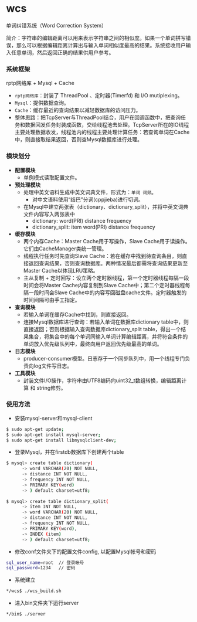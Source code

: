 # wcs
单词纠错系统（Word Correction System）

简介：字符串的编辑距离可以用来表示字符串之间的相似度。如果一个单词拼写错误，那么可以根据编辑距离计算出与输入单词相似度最高的结果。系统接收用户输入任意单词，然后返回正确的结果供用户参考。

### 系统框架
rptp网络库 + Mysql + Cache
- `rptp网络库`：封装了 ThreadPool 、定时器(Timerfd) 和 I/O mutiplexing。
- `Mysql`：提供数据查询。
- `Cache`：缓存最近的查询结果以减轻数据库的访问压力。
- 整体思路：把TcpServer与ThreadPool结合，用户在回调函数中，把查询任务和数据回发任务封装成函数，交给线程池去处理。TcpServer所在的IO线程主要处理数据收发，线程池内的线程主要处理计算任务：若查询单词在Cache中，则直接取结果返回，否则查Mysql数据库进行处理。

### 模块划分
- **配置模块**
	- 单例模式读取配置文件。
- **预处理模块**
    - 处理中英文语料生成中英文词典文件，形式为：`单词 词频`。
	    - 对中文语料使用“结巴”分词(cppjieba)进行切词。
    - 在Mysql中建立两张表（dictionary、dictionary_split），并将中英文词典文件内容写入两张表中
        - dictionary: word(PRI) distance frequency
        - dictionary_split:  item word(PRI) distance frequency
- **缓存模块**
	- 两个内存Cache：Master Cache用于写操作，Slave Cache用于读操作。它们由CacheManager类统一管理。
	- 线程执行任务时先查询Slave Cache：若在缓存中找到待查询条目，则直接返回查询结果，否则查询数据库。两种情况最后都需将查询结果更新至Master Cache以体现LRU策略。
	- 主从复制 + 定时回写：设立两个定时器线程，第一个定时器线程每隔一段时间会将Master Cache内容复制到Slave Cache中；第二个定时器线程每隔一段时间会Slave Cache中的内容写回磁盘cache文件。定时器触发的时间间隔可由手工指定。
- **查询模块**
	- 若输入单词在缓存Cache中找到，则直接返回。
	- 连接Mysql数据库进行查询：若输入单词在数据库dictionary table中，则直接返回；否则根据输入查询数据库dictionary_split table，得出一个结果集合，将集合中的每个单词同输入单词计算编辑距离，并将符合条件的单词放入优先级队列中，最终向用户返回优先级最高的单词。
- **日志模块**
	- producer-consumer模型。日志存于一个同步队列中，用一个线程专门负责向log文件写日志。
- **工具模块**
	- 封装文件I/O操作，字符串由UTF8编码向uint32\_t数组转换，编辑距离计算 和 string修剪。

### 使用方法
- 安装mysql-server和mysql-client
```bash
$ sudo apt-get update;
$ sudo apt-get install mysql-server;
$ sudo apt-get install libmysqlclient-dev;
```

- 登录Mysql，并在firstdb数据库下创建两个table
```bash
$ mysql> create table dictionary(
      -> word VARCHAR(20) NOT NULL,
      -> distance INT NOT NULL,
      -> frequency INT NOT NULL,
      -> PRIMARY KEY(word)
      -> ) default charset=utf8;
      
$ mysql> create table dictionary_split(
      -> item INT NOT NULL,
      -> word VARCHAR(20) NOT NULL,
      -> distance INT NOT NULL,
      -> frequency INT NOT NULL,
      -> PRIMARY KEY(word),
      -> INDEX (item)
      -> ) default charset=utf8;
```

- 修改conf文件夹下的配置文件config, 以配置Mysql帐号和密码
```bash
sql_user_name=root  // 登录帐号
sql_password=1234   // 密码
```

- 系统建立 
```bash
*/wcs$ ./wcs_build.sh
```

- 进入bin文件夹下运行server
```bash
*/bin$ ./server
```
